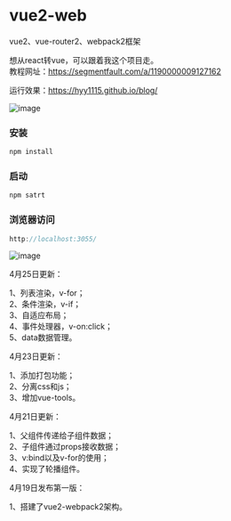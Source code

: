 # vue2-web
vue2、vue-router2、webpack2框架

想从react转vue，可以跟着我这个项目走。  
教程网址：https://segmentfault.com/a/1190000009127162

运行效果：https://hyy1115.github.io/blog/

![image](https://github.com/hyy1115/vue2-web/blob/master/public/demo.gif)

### 安装

```javascript
npm install
```

### 启动

```javascript
npm satrt
```

### 浏览器访问

```javascript
http://localhost:3055/
```

![image](https://github.com/hyy1115/vue2-web/blob/master/public/build.png) 

4月25日更新：

1、列表渲染，v-for；  
2、条件渲染，v-if；  
3、自适应布局；  
4、事件处理器，v-on:click；  
5、data数据管理。  


4月23日更新：

1、添加打包功能；  
2、分离css和js；  
3、增加vue-tools。  

4月21日更新：

1、父组件传递给子组件数据；  
2、子组件通过props接收数据；  
3、v:bind以及v-for的使用；  
4、实现了轮播组件。  

4月19日发布第一版：

1、搭建了vue2-webpack2架构。